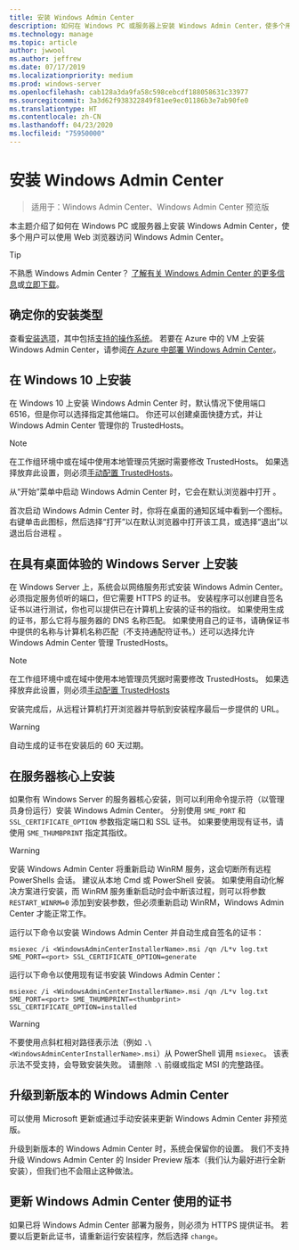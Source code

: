 ```yaml
---
title: 安装 Windows Admin Center
description: 如何在 Windows PC 或服务器上安装 Windows Admin Center，使多个用户可以使用 Web 浏览器访问 Windows Admin Center。
ms.technology: manage
ms.topic: article
author: jwwool
ms.author: jeffrew
ms.date: 07/17/2019
ms.localizationpriority: medium
ms.prod: windows-server
ms.openlocfilehash: cab128a3da9fa58c598cebcdf188058631c33977
ms.sourcegitcommit: 3a3d62f938322849f81ee9ec01186b3e7ab90fe0
ms.translationtype: HT
ms.contentlocale: zh-CN
ms.lasthandoff: 04/23/2020
ms.locfileid: "75950000"
---
```

# <a name="install-windows-admin-center"></a>安装 Windows Admin Center

> 适用于：Windows Admin Center、Windows Admin Center 预览版

本主题介绍了如何在 Windows PC 或服务器上安装 Windows Admin Center，使多个用户可以使用 Web 浏览器访问 Windows Admin Center。

> [!Tip]
> 不熟悉 Windows Admin Center？
> [了解有关 Windows Admin Center 的更多信息](../overview.md)或[立即下载](https://aka.ms/windowsadmincenter)。

## <a name="determine-your-installation-type"></a>确定你的安装类型

查看[安装选项](../plan/installation-options.md)，其中包括[支持的操作系统](https://docs.microsoft.com/windows-server/manage/windows-admin-center/plan/installation-options#installation-supported-operating-systems)。 若要在 Azure 中的 VM 上安装 Windows Admin Center，请参阅[在 Azure 中部署 Windows Admin Center](../azure/deploy-wac-in-azure.md)。

## <a name="install-on-windows-10"></a>在 Windows 10 上安装

在 Windows 10 上安装 Windows Admin Center 时，默认情况下使用端口 6516，但是你可以选择指定其他端口。 你还可以创建桌面快捷方式，并让 Windows Admin Center 管理你的 TrustedHosts。

> [!NOTE]
> 在工作组环境中或在域中使用本地管理员凭据时需要修改 TrustedHosts。 如果选择放弃此设置，则必须[手动配置 TrustedHosts](../support/troubleshooting.md#configure-trustedhosts)。

从“开始”菜单中启动 Windows Admin Center 时，它会在默认浏览器中打开  。

首次启动 Windows Admin Center 时，你将在桌面的通知区域中看到一个图标。 右键单击此图标，然后选择“打开”以在默认浏览器中打开该工具，或选择“退出”以退出后台进程   。

## <a name="install-on-windows-server-with-desktop-experience"></a>在具有桌面体验的 Windows Server 上安装

在 Windows Server 上，系统会以网络服务形式安装 Windows Admin Center。 必须指定服务侦听的端口，但它需要 HTTPS 的证书。 安装程序可以创建自签名证书以进行测试，你也可以提供已在计算机上安装的证书的指纹。 如果使用生成的证书，那么它将与服务器的 DNS 名称匹配。 如果使用自己的证书，请确保证书中提供的名称与计算机名称匹配（不支持通配符证书。）还可以选择允许 Windows Admin Center 管理 TrustedHosts。

> [!NOTE]
> 在工作组环境中或在域中使用本地管理员凭据时需要修改 TrustedHosts。 如果选择放弃此设置，则必须[手动配置 TrustedHosts](../support/troubleshooting.md#configure-trustedhosts)

安装完成后，从远程计算机打开浏览器并导航到安装程序最后一步提供的 URL。

> [!WARNING]
> 自动生成的证书在安装后的 60 天过期。

## <a name="install-on-server-core"></a>在服务器核心上安装

如果你有 Windows Server 的服务器核心安装，则可以利用命令提示符（以管理员身份运行）安装 Windows Admin Center。 分别使用 `SME_PORT` 和 `SSL_CERTIFICATE_OPTION` 参数指定端口和 SSL 证书。 如果要使用现有证书，请使用 `SME_THUMBPRINT` 指定其指纹。

> [!WARNING]
> 安装 Windows Admin Center 将重新启动 WinRM 服务，这会切断所有远程 PowerShells 会话。 建议从本地 Cmd 或 PowerShell 安装。 如果使用自动化解决方案进行安装，而 WinRM 服务重新启动时会中断该过程，则可以将参数 ```RESTART_WINRM=0``` 添加到安装参数，但必须重新启动 WinRM，Windows Admin Center 才能正常工作。

运行以下命令以安装 Windows Admin Center 并自动生成自签名的证书：

```   
msiexec /i <WindowsAdminCenterInstallerName>.msi /qn /L*v log.txt SME_PORT=<port> SSL_CERTIFICATE_OPTION=generate
```

运行以下命令以使用现有证书安装 Windows Admin Center：

```
msiexec /i <WindowsAdminCenterInstallerName>.msi /qn /L*v log.txt SME_PORT=<port> SME_THUMBPRINT=<thumbprint> SSL_CERTIFICATE_OPTION=installed
```

> [!WARNING]
> 不要使用点斜杠相对路径表示法（例如 `.\<WindowsAdminCenterInstallerName>.msi`）从 PowerShell 调用 `msiexec`。 该表示法不受支持，会导致安装失败。 请删除 `.\` 前缀或指定 MSI 的完整路径。

## <a name="upgrading-to-a-new-version-of-windows-admin-center"></a>升级到新版本的 Windows Admin Center

可以使用 Microsoft 更新或通过手动安装来更新 Windows Admin Center 非预览版。

升级到新版本的 Windows Admin Center 时，系统会保留你的设置。 我们不支持升级 Windows Admin Center 的 Insider Preview 版本（我们认为最好进行全新安装），但我们也不会阻止这种做法。

## <a name="updating-the-certificate-used-by-windows-admin-center"></a>更新 Windows Admin Center 使用的证书

如果已将 Windows Admin Center 部署为服务，则必须为 HTTPS 提供证书。 若要以后更新此证书，请重新运行安装程序，然后选择 ```change```。
